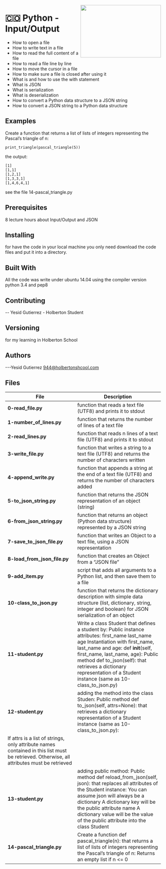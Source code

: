 <p>
<img width="260" height="170" src="https://davidjohncoleman.com/wp-djc/wp-content/uploads/2017/06/HBTN-Borderless-CMYK-Logo-Vertical-Color-Black@1200ppi-300x236.png" align="right" >
</p>





# :colombia: Python - Input/Output                                              
- How to open a file
- How to write text in a file
- How to read the full content of a file
- How to read a file line by line
- How to move the cursor in a file
- How to make sure a file is closed after using it
- What is and how to use the with statement
- What is JSON
- What is serialization
- What is deserialization
- How to convert a Python data structure to a JSON string
- How to convert a JSON string to a Python data structure
## Examples                                                                     
Create a function that returns a list of lists of integers representing the Pascal’s triangle of n:
                                                                                
```
print_triangle(pascal_triangle(5))
```
the output:
```
[1]
[1,1]
[1,2,1]
[1,3,3,1]
[1,4,6,4,1]
```
see the file 14-pascal_triangle.py
## Prerequisites
8 lecture hours about Input/Output and JSON                                     
## Installing

for have the code in your local machine you only need download the code files and put it into a directory.
## Built With

All the code was write under ubuntu 14.04 using the compiler version            
python 3.4 and pep8                                                             

## Contributing

-- Yesid Gutierrez - Holberton Student                                          

## Versioning
for my learning in Holberton School

## Authors

---Yesid Gutierrez  944@holbertonshcool.com                                    
                                                                               
## Files

|             File               |             Description                  |
|--------------------------------| ---------------------------------------- |
|**0-read_file.py**| function that reads a text file (UTF8) and prints it to stdout|
|**1-number_of_lines.py**| function that returns the number of lines of a text file|
|**2-read_lines.py**| function that reads n lines of a text file (UTF8) and prints it to stdout|
|**3-write_file.py**| function that writes a string to a text file (UTF8) and returns the number of characters written|
|**4-append_write.py**| function that appends a string at the end of a text file (UTF8) and returns the number of characters added|
|**5-to_json_string.py**| function that returns the JSON representation of an object (string)|
|**6-from_json_string.py**| function that returns an object (Python data structure) represented by a JSON string|
|**7-save_to_json_file.py**|  function that writes an Object to a text file, using a JSON representation|
|**8-load_from_json_file.py**| function that creates an Object from a “JSON file”|
|**9-add_item.py**|  script that adds all arguments to a Python list, and then save them to a file|
|**10-class_to_json.py**| function that returns the dictionary description with simple data structure (list, dictionary, string, integer and boolean) for JSON serialization of an object|
|**11-student.py**| Write a class Student that defines a student by: Public instance attributes: first_name last_name age Instantiation with first_name, last_name and age: def __init__(self, first_name, last_name, age): Public method def to_json(self): that retrieves a dictionary representation of a Student instance (same as 10-class_to_json.py)|
|**12-student.py**| adding the method into the class Studen: Public method def to_json(self, attrs=None): that retrieves a dictionary representation of a Student instance (same as 10-class_to_json.py):
If attrs is a list of strings, only attribute names contained in this list must be retrieved. Otherwise, all attributes must be retrieved|
|**13-student.py**| adding public method: Public method def reload_from_json(self, json): that replaces all attributes of the Student instance: You can assume json will always be a dictionary A dictionary key will be the public attribute name A dictionary value will be the value of the public attribute into the class Student|
|**14-pascal_triangle.py**| Create a function def pascal_triangle(n): that returns a list of lists of integers representing the Pascal’s triangle of n: Returns an empty list if n <= 0|